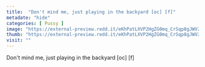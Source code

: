 ```yaml
---
title:  "Don't mind me, just playing in the backyard [oc] [f]"
metadate: "hide"
categories: [ Pussy ]
image: "https://external-preview.redd.it/eKhPatLXVP2HgZG0mq_CrSqp8gJWV2TlVPufiin-uRQ.jpg?auto=webp&s=79080f1aad7f3efa81220ab820c684dc025a03f2"
thumb: "https://external-preview.redd.it/eKhPatLXVP2HgZG0mq_CrSqp8gJWV2TlVPufiin-uRQ.jpg?width=640&crop=smart&auto=webp&s=505f7d5d02c5b1687a990c97ed847faa883adf7d"
visit: ""
---
```

Don't mind me, just playing in the backyard [oc] [f]

